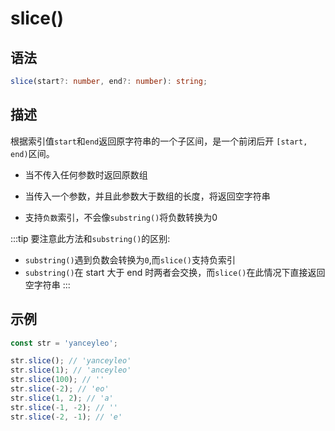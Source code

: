 # slice()

## 语法

```ts
slice(start?: number, end?: number): string;
```

## 描述

根据索引值`start`和`end`返回原字符串的一个子区间，是一个前闭后开 `[start, end)`区间。

- 当不传入任何参数时返回原数组

- 当传入一个参数，并且此参数大于数组的长度，将返回空字符串

- 支持`负数`索引，不会像`substring()`将负数转换为0

:::tip
要注意此方法和`substring()`的区别:

- `substring()`遇到负数会转换为`0`,而`slice()`支持负索引
- `substring()`在 start 大于 end 时两者会交换，而`slice()`在此情况下直接返回空字符串
  :::

## 示例

```js
const str = 'yanceyleo';

str.slice(); // 'yanceyleo'
str.slice(1); // 'anceyleo'
str.slice(100); // ''
str.slice(-2); // 'eo'
str.slice(1, 2); // 'a'
str.slice(-1, -2); // ''
str.slice(-2, -1); // 'e'
```
